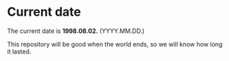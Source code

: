 # Current date

The current date is **1998.08.02.** (YYYY.MM.DD.)

This repository will be good when the world ends, so we will know how long it lasted.